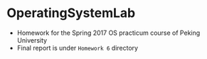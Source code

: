 # OperatingSystemLab
 * Homework for the Spring 2017 OS practicum course of Peking University
 * Final report is under `Homework 6` directory
